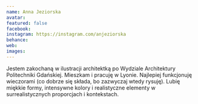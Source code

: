 ```yaml
---
name: Anna Jeziorska
avatar: 
featured: false
facebook: 
instagram: https://instagram.com/anjeziorska
behance: 
web:
images:
---
```

Jestem zakochaną w ilustracji architektką po Wydziale Architektury Politechniki Gdańskiej. Mieszkam i pracuję w Lyonie. Najlepiej funkcjonuję wieczorami (co dobrze się składa, bo zazwyczaj wtedy rysuję). Lubię miękkie formy, intensywne kolory i realistyczne elementy w surrealistycznych proporcjach i kontekstach. 
